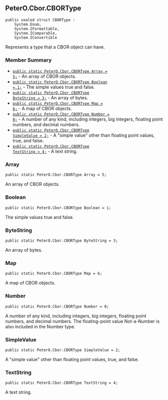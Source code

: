 ## PeterO.Cbor.CBORType

    public sealed struct CBORType :
        System.Enum,
        System.IFormattable,
        System.IComparable,
        System.IConvertible

 Represents a type that a CBOR object can have.

### Member Summary
* <code>[public static PeterO.Cbor.CBORType Array = 5;](#Array)</code> - An array of CBOR objects.
* <code>[public static PeterO.Cbor.CBORType Boolean = 1;](#Boolean)</code> - The simple values true and false.
* <code>[public static PeterO.Cbor.CBORType ByteString = 3;](#ByteString)</code> - An array of bytes.
* <code>[public static PeterO.Cbor.CBORType Map = 6;](#Map)</code> - A map of CBOR objects.
* <code>[public static PeterO.Cbor.CBORType Number = 0;](#Number)</code> - A number of any kind, including integers, big integers, floating point numbers, and decimal numbers.
* <code>[public static PeterO.Cbor.CBORType SimpleValue = 2;](#SimpleValue)</code> - A "simple value" other than floating point values, true, and false.
* <code>[public static PeterO.Cbor.CBORType TextString = 4;](#TextString)</code> - A text string.

<a id="Array"></a>
### Array

    public static PeterO.Cbor.CBORType Array = 5;

 An array of CBOR objects.  <a id="Boolean"></a>
### Boolean

    public static PeterO.Cbor.CBORType Boolean = 1;

 The simple values true and false.  <a id="ByteString"></a>
### ByteString

    public static PeterO.Cbor.CBORType ByteString = 3;

 An array of bytes.  <a id="Map"></a>
### Map

    public static PeterO.Cbor.CBORType Map = 6;

 A map of CBOR objects.  <a id="Number"></a>
### Number

    public static PeterO.Cbor.CBORType Number = 0;

 A number of any kind, including integers, big integers, floating point numbers, and decimal numbers. The floating-point value Not-a-Number is also included in the Number type.  <a id="SimpleValue"></a>
### SimpleValue

    public static PeterO.Cbor.CBORType SimpleValue = 2;

 A "simple value" other than floating point values, true, and false.  <a id="TextString"></a>
### TextString

    public static PeterO.Cbor.CBORType TextString = 4;

 A text string.
